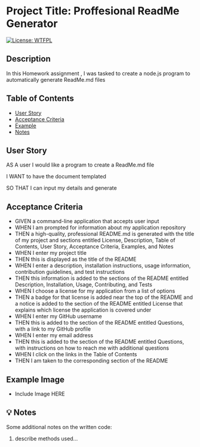 
# Project Title: Proffesional ReadMe Generator

[![License: WTFPL](https://img.shields.io/badge/License-WTFPL-brightgreen.svg)](http://www.wtfpl.net/about/)

## Description

In this Homework assignment , I was tasked to create a node.js program to automatically generate ReadMe.md files

## Table of Contents

- [User Story](#user)
- [Acceptance Criteria](#acceptance)
- [Example](#example)
- [Notes](#notes)

## User Story

AS A user I would like a program to create a ReadMe.md file

I WANT to have the document templated

SO THAT I can input my details and generate


## Acceptance Criteria

* GIVEN a command-line application that accepts user input
* WHEN I am prompted for information about my application repository
* THEN a high-quality, professional README.md is generated with the title of my project and sections entitled License, Description, Table of Contents, User Story, Acceptance Criteria, Examples, and Notes
* WHEN I enter my project title
* THEN this is displayed as the title of the README
* WHEN I enter a description, installation instructions, usage information, contribution guidelines, and test instructions
* THEN this information is added to the sections of the README entitled Description, Installation, Usage, Contributing, and Tests
* WHEN I choose a license for my application from a list of options
* THEN a badge for that license is added near the top of the README and a notice is added to the section of the README entitled License that explains which license the application is covered under
* WHEN I enter my GitHub username
* THEN this is added to the section of the README entitled Questions, with a link to my GitHub profile
* WHEN I enter my email address
* THEN this is added to the section of the README entitled Questions, with instructions on how to reach me with additional questions
* WHEN I click on the links in the Table of Contents
* THEN I am taken to the corresponding section of the README

## Example Image

* Include Image HERE

## 💡 Notes

Some additional notes on the written code:

1. describe methods used...
